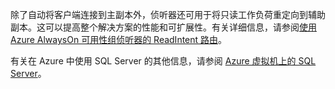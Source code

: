 除了自动将客户端连接到主副本外，侦听器还可用于将只读工作负荷重定向到辅助副本。这可以提高整个解决方案的性能和可扩展性。有关详细信息，请参阅[使用 Azure AlwaysOn 可用性组侦听器的 ReadIntent 路由](http://go.microsoft.com/fwlink/?LinkId=522515)。

有关在 Azure 中使用 SQL Server 的其他信息，请参阅 [Azure 虚拟机上的 SQL Server](/documentation/articles/virtual-machines-sql-server-infrastructure-services)。

<!---HONumber=70-->